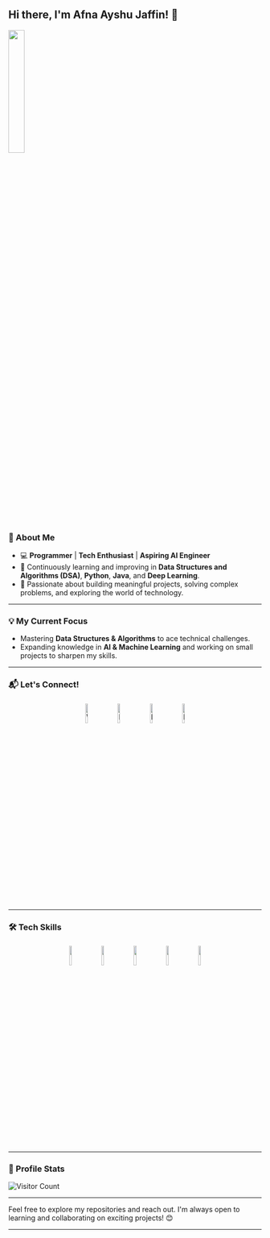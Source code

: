 ## Hi there, I'm Afna Ayshu Jaffin! 👋

<p align="left">
	<img width = 25% src="https://static.vecteezy.com/system/resources/previews/042/165/684/non_2x/a-woman-in-a-business-suit-holding-a-laptop-free-png.png"/>
</p>

### 🚀 About Me

- 💻 **Programmer** | **Tech Enthusiast** | **Aspiring AI Engineer**  
- 🌱 Continuously learning and improving in **Data Structures and Algorithms (DSA)**, **Python**, **Java**, and **Deep Learning**.  
- 🌟 Passionate about building meaningful projects, solving complex problems, and exploring the world of technology.

---

### 💡 My Current Focus
- Mastering **Data Structures & Algorithms** to ace technical challenges.  
- Expanding knowledge in **AI & Machine Learning** and working on small projects to sharpen my skills.  

---

### 📬 Let's Connect!
<p align="center">
	<a href="https://api.whatsapp.com/send?phone=919745064634&text=Hi%20...found%20you%20on%20GitHub"><img alt="WhatsApp" width="10%" style="padding:5px" src="https://img.icons8.com/clouds/100/000000/whatsapp.png"/></a>
	<a href="https://www.instagram.com/_afnaayshu/"><img alt="Instagram" width="10%" style="padding:5px" src="https://img.icons8.com/clouds/100/000000/instagram.png"/></a>
	<a href="https://www.linkedin.com/in/afna-ayshu-jaffin-02b38b201"><img alt="LinkedIn" width="10%" style="padding:5px" src="https://img.icons8.com/clouds/100/000000/linkedin.png"/></a>
	<a href="https://www.facebook.com/afnaayshu.jaffin/"><img alt="Facebook" width="10%" style="padding:5px" src="https://img.icons8.com/clouds/100/000000/facebook-new.png"/></a>
</p>

---

### 🛠️ Tech Skills
<p align="center">
	<img width="10%" style="padding:5px" src="https://img.icons8.com/color/144/000000/python.png"/>
	<img width="10%" style="padding:5px" src="https://img.icons8.com/color/144/000000/java-coffee-cup-logo--v1.png"/>
	<img width="10%" style="padding:5px" src="https://img.icons8.com/color/144/000000/c-programming.png"/>
	<img width="10%" style="padding:5px" src="https://img.icons8.com/external-flaticons-flat-flat-icons/64/000000/external-machine-learning-artificial-intelligence-flaticons-flat-flat-icons.png"/>
	<img width="10%" style="padding:5px" src="https://img.icons8.com/color/144/000000/mongodb.png"/>
</p>

---

### 🌟 Profile Stats  
![Visitor Count](https://profile-counter.glitch.me/{afna-ayshu-jaffin}/count.svg)  

---

Feel free to explore my repositories and reach out. I'm always open to learning and collaborating on exciting projects! 😊  

--- 
